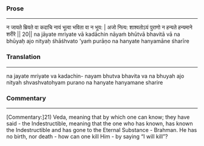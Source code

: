 ### Prose 
 --- 
न जायते म्रियते वा कदाचि
नायं भूत्वा भविता वा न भूय: |
अजो नित्य: शाश्वतोऽयं पुराणो
न हन्यते हन्यमाने शरीरे || 20||
na jāyate mriyate vā kadāchin
nāyaṁ bhūtvā bhavitā vā na bhūyaḥ
ajo nityaḥ śhāśhvato ’yaṁ purāṇo
na hanyate hanyamāne śharīre

### Translation 
 --- 
na jayate mriyate va kadachin- nayam bhutva bhavita va na bhuyah ajo nityah shvashvatohyam purano na hanyate hanyamane sharire

### Commentary 
 --- 
[Commentary:]21) Veda, meaning that by which one can know; they have said - the Indestructible, meaning that the one who has known, has known the Indestructible and has gone to the Eternal Substance - Brahman. He has no birth, nor death - how can one kill Him - by saying “I will kill”?